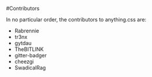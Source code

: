 <!-- let me take this opportunity to say: FIRST -->

#Contributors

In no particular order, the contributors to anything.css are:

* Rabrennie
* tr3nx
* gytdau
* TheBITLINK
* gitter-badger
* cheezgi
* SwadicalRag
